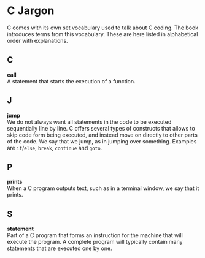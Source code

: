 # C Jargon

C comes with its own set vocabulary used to talk about C coding. The book introduces terms from this vocabulary. These are here listed in alphabetical order with explanations.

## C

**call**  
A statement that starts the execution of a function.

## J

**jump**  
We do not always want all statements in the code to be executed sequentially line by line. C offers several types of constructs that allows to skip code form being executed, and instead move on directly to other parts of the code. We say that we jump, as in jumping over something. Examples are ``if``/``else``, ``break``, ``continue`` and ``goto``.

## P

**prints**  
When a C program outputs text, such as in a terminal window, we say that it prints.

## S

**statement**  
Part of a C program that forms an instruction for the machine that will execute the program. A complete program will typically contain many statements that are executed one by one.
